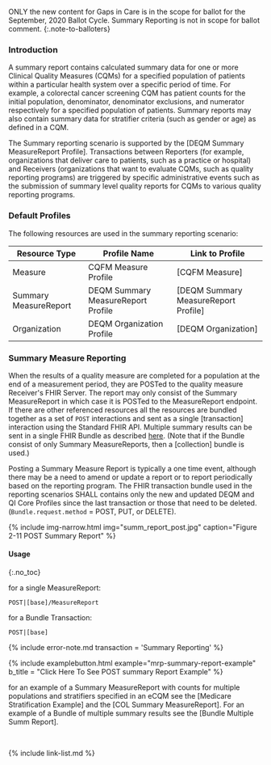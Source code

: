 
ONLY the new content for Gaps in Care is in the scope for ballot for the September, 2020 Ballot Cycle. Summary Reporting is not in scope for ballot comment.
{:.note-to-balloters}

### Introduction

A summary report contains calculated summary data for one or more Clinical Quality Measures (CQMs) for a specified population of patients within a particular health system over a specific period of time. For example, a colorectal cancer screening CQM has patient counts for the initial population, denominator, denominator exclusions, and numerator respectively for a specified population of patients. Summary reports may also contain summary data for stratifier criteria (such as gender or age) as defined in a CQM.

The Summary reporting scenario is supported by the [DEQM Summary MeasureReport Profile]. Transactions between Reporters (for example, organizations that deliver care to patients, such as a practice or hospital) and Receivers (organizations that want to evaluate CQMs, such as quality reporting programs) are triggered by specific administrative events such as the submission of summary level quality reports for CQMs to various quality reporting programs.

### Default Profiles

The following resources are used in the summary reporting scenario:

|Resource Type|Profile Name|Link to Profile|
|---|---|---|
|Measure|CQFM Measure Profile|[CQFM Measure]|
|Summary MeasureReport|DEQM Summary MeasureReport Profile|[DEQM Summary MeasureReport Profile]|
|Organization|DEQM Organization Profile|[DEQM Organization]|

### Summary Measure Reporting

When the results of a quality measure are completed for a population at the end of a measurement period, they are POSTed to the quality measure Receiver's FHIR Server. The report may only consist of the Summary MeasureReport in which case it is POSTed to the MeasureReport endpoint.  If there are other referenced resources all the resources are bundled together as a set of `POST` interactions and sent as a single [transaction] interaction using the Standard FHIR API. Multiple summary results can be sent in a single FHIR Bundle as described [here](indv-reporting.html#individual-measure-reporting).  (Note that if the Bundle consist of only Summary MeasureReports, then a [collection] bundle is used.)

Posting a Summary Measure Report is typically a one time event, although there may be a need to amend or update a report or to report periodically based on the reporting program.  The FHIR transaction bundle used in the reporting scenarios SHALL contains only the new and updated DEQM and QI Core Profiles since the last transaction or those that need to be deleted. (`Bundle.request.method` = POST, PUT, or DELETE).

{% include img-narrow.html img="summ_report_post.jpg" caption="Figure 2-11 POST Summary Report" %}

#### Usage
{:.no_toc}

for a single MeasureReport:

`POST|[base]/MeasureReport`

for a Bundle Transaction:

`POST|[base]`

{% include error-note.md transaction = 'Summary Reporting' %}

{% include examplebutton.html example="mrp-summary-report-example" b_title = "Click Here To See POST summary Report Example" %}

for an example of a Summary MeasureReport with counts for multiple populations and stratifiers specified in an eCQM see the [Medicare Stratification Example] and the  [COL Summary MeasureReport].  For an example of a Bundle of multiple summary results see the [Bundle Multiple Summ Report].

<br />

{% include link-list.md %}
